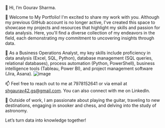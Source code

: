 👋 Hi, I’m Gourav Sharma.

🌱 Welcome to My Portfolio! I'm excited to share my work with you. Although my previous GitHub account is no longer active, I've created this space to showcase my projects and resources that highlight my skills and passion for data analysis. Here, you'll find a diverse collection of my endeavors in the field, each demonstrating my commitment to uncovering insights through data.

👀 As a Business Operations Analyst, my key skills include proficiency in data analysis (Excel, SQL, Python), database management (SQL queries, relational databases), process automation (Python, PowerShell), business intelligence tools (Tableau, Power BI), and project management software (Jira, Asana).
![image](https://github.com/GouravSharma15/GouravSharma15/assets/152855019/d272c72c-7e16-4ba8-a179-6026536676f1)


📫 Feel free to reach out to me at 7978152641 or via email at shgaurav42.gs@gmail.com. You can also connect with me on LinkedIn.

🎸 Outside of work, I am passionate about playing the guitar, traveling to new destinations, engaging in snooker and chess, and delving into the study of astronomy.

Let’s turn data into knowledge together!



